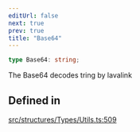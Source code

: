```yaml
---
editUrl: false
next: true
prev: true
title: "Base64"
---
```


```ts
type Base64: string;
```

The Base64 decodes tring by lavalink

## Defined in

[src/structures/Types/Utils.ts:509](https://github.com/appujet/lavalink-client/blob/4880e032861893b27e80b7c2d6c36639afbb3479/src/structures/Types/Utils.ts#L509)
